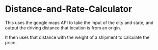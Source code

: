 # Distance-and-Rate-Calculator

This uses the google maps API to take the input of the city and state, and output the driving distance that location is from an origin.

It then uses that distance with the weight of a shipment to calculate the price.
